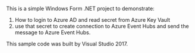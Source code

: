 This is a simple Windows Form .NET project to demonstrate:
1. How to login to Azure AD and read secret from Azure Key Vault
2. use that secret to create connection to Azure Event Hubs and send the message to Azure Event Hubs. 

This sample code was built by Visual Studio 2017. 
